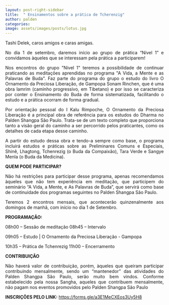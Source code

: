 ```yaml
---
layout: post-right-sidebar
title:  " Ensinamentos sobre a prática de Tcherenzig"
author: palden
categories: 
image: assets/images/posts/lotus.jpg
---
```


<p align="justify">Tashi Delek, caros amigos e caras amigas.</p>

<p align="justify">No dia 1 de setembro, daremos início ao grupo de prática “Nível 1” e convidamos àqueles que se interessam pela prática a participarem!</p>

<p align="justify">Nos encontros do grupo "Nível 1" teremos a possibilidade de continuar praticando as meditações aprendidas no programa "A Vida, a Mente e as Palavras de Buda". Faz parte do programa do grupo o estudo do livro O Ornamento da Preciosa Liberação, de Gampopa Sonam Rinchen, que é uma obra lamrim (caminho progressivo, em Tibetano) e por isso se caracteriza por conter o Ensinamento do Buda de forma sistematizada, facilitando o estudo e a prática ocorram de forma gradual.</p>

<p align="justify">Por orientação pessoal do I Kalu Rimpoche, O Ornamento da Preciosa Liberação é a principal obra de referência para os estudos do Dharma no Palden Shangpa São Paulo. Trata-se de um texto completo que proporciona tanto a visão geral do caminho a ser percorrido pelos praticantes, como os detalhes de cada etapa desse caminho.</p>

<p align="justify">A partir do estudo dessa obra e tendo-a sempre como base, o programa incluirá estudos e práticas sobre as Preliminares Comuns e Especiais, Shinê, Lhagtong, Tchenrezig (o Buda da Compaixão), Tara Verde e Sangye Menla (o Buda da Medicina).</p>

<b>QUEM PODE PARTICIPAR?</b>

<p align="justify">Não há restrições para participar desse programa, apenas recomendamos àqueles que não tem experiência em meditação, que participem do seminário “A Vida, a Mente, e As Palavras de Buda”, que servirá como base de continuidade dos programas seguintes no Palden Shangpa São Paulo.</p>

<p align="justify">Teremos 2 encontros mensais, que acontecerão quinzenalmente aos domingos de manhã, com início no dia 1 de Setembro.</p>

<b>PROGRAMAÇÃO:</b>

08h00 – Sessão de meditação
08h45 – Intervalo
<p align="justify">09h05 – Estudo | O Ornamento da Preciosa Liberação - Gampopa</p>
10h35 – Prática de Tchenrezig
11h00 – Encerramento

<b>CONTRIBUIÇÃO</b>

<p align="justify">Não haverá valor de contribuição, porém, àqueles que queiram participar contribuindo mensalmente, sendo um “mantenedor” das atividades do Palden Shangpa São Paulo, serão muito bem vindos. Conforme estabelecido pela nossa Sangha, aqueles que contribuem mensalmente, não pagam nos eventos promovidos pelo Palden Shangpa São Paulo</p>

<b>INSCRIÇÕES PELO LINK:</b> https://forms.gle/a3E1MeCXEos3Uy5H8


